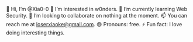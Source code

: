 👋 Hi, I’m @Xia0-0
👀 I’m interested in w0nders.
🌱 I’m currently learning Web Security.
💞️ I’m looking to collaborate on nothing at the moment.
📫 You can reach me at loserxiaoke@gmail.com.
😄 Pronouns: free.
⚡ Fun fact: I love doing interesting things.

<!---
Xia0-0/Xia0-0 is a ✨ special ✨ repository because its `README.md` (this file) appears on your GitHub profile.
You can click the Preview link to take a look at your changes.
--->
